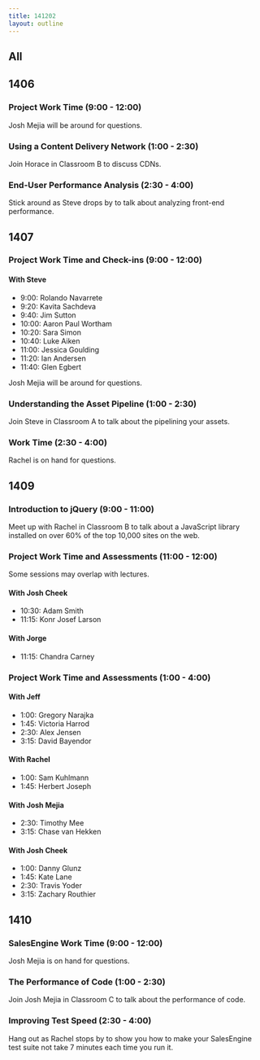 ```yaml
---
title: 141202
layout: outline
---
```


## All

## 1406

### Project Work Time (9:00 - 12:00)

Josh Mejia will be around for questions.

### Using a Content Delivery Network (1:00 - 2:30)

Join Horace in Classroom B to discuss CDNs.

### End-User Performance Analysis (2:30 - 4:00)

Stick around as Steve drops by to talk about analyzing front-end performance.

## 1407

### Project Work Time and Check-ins (9:00 - 12:00)

#### With Steve

* 9:00: Rolando Navarrete
* 9:20: Kavita Sachdeva
* 9:40: Jim Sutton
* 10:00: Aaron Paul Wortham
* 10:20: Sara Simon
* 10:40: Luke Aiken
* 11:00: Jessica Goulding
* 11:20: Ian Andersen
* 11:40: Glen Egbert

Josh Mejia will be around for questions.

### Understanding the Asset Pipeline (1:00 - 2:30)

Join Steve in Classroom A to talk about the pipelining your assets.

### Work Time (2:30 - 4:00)

Rachel is on hand for questions.

## 1409

### Introduction to jQuery (9:00 - 11:00)

Meet up with Rachel in Classroom B to talk about a JavaScript library installed on over 60% of the top 10,000 sites on the web.

### Project Work Time and Assessments (11:00 - 12:00)

Some sessions may overlap with lectures.

#### With Josh Cheek

* 10:30: Adam Smith
* 11:15: Konr Josef Larson

#### With Jorge

* 11:15: Chandra Carney

### Project Work Time and Assessments (1:00 - 4:00)

#### With Jeff

* 1:00: Gregory Narajka
* 1:45: Victoria Harrod
* 2:30: Alex Jensen
* 3:15: David Bayendor

#### With Rachel

* 1:00: Sam Kuhlmann
* 1:45: Herbert Joseph

#### With Josh Mejia

* 2:30: Timothy Mee
* 3:15: Chase van Hekken

#### With Josh Cheek

* 1:00: Danny Glunz
* 1:45: Kate Lane
* 2:30: Travis Yoder
* 3:15: Zachary Routhier

## 1410

### SalesEngine Work Time (9:00 - 12:00)

Josh Mejia is on hand for questions.

### The Performance of Code (1:00 - 2:30)

Join Josh Mejia in Classroom C to talk about the performance of code.

### Improving Test Speed (2:30 - 4:00)

Hang out as Rachel stops by to show you how to make your SalesEngine test suite not take 7 minutes each time you run it.